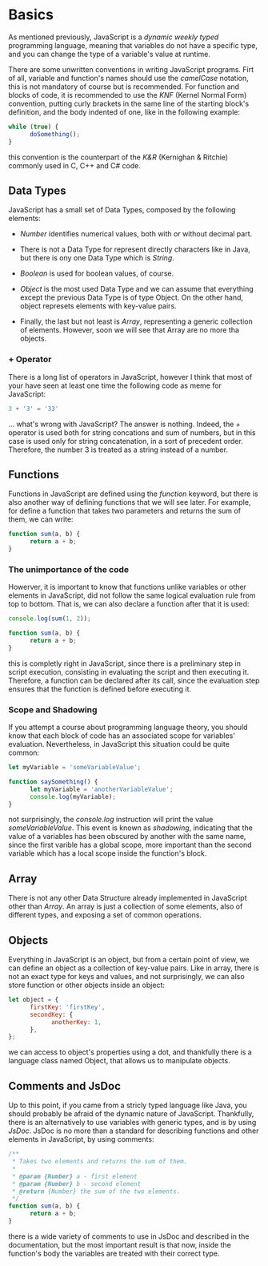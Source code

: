 # Basics

As mentioned previously, JavaScript is a _dynamic_ _weekly typed_ programming language, meaning that variables do not have a specific type, and you can change the type of a variable's value at runtime.

There are some unwritten conventions in writing JavaScript programs. Firt of all, variable and function's names should use the _camelCase_ notation, this is not mandatory of course but is recommended. For function and blocks of code, it is recommended to use the _KNF_ (Kernel Normal Form) convention, putting curly brackets in the same line of the starting block's definition, and the body indented of one, like in the following example:

```javascript
while (true) {
      doSomething();
}
```

this convention is the counterpart of the _K&R_ (Kernighan & Ritchie) commonly used in C, C++ and C# code.

## Data Types

JavaScript has a small set of Data Types, composed by the following elements:

- _Number_ identifies numerical values, both with or without decimal part.

- There is not a Data Type for represent directly characters like in Java, but there is ony one Data Type which is _String_.

- _Boolean_ is used for boolean values, of course.

- _Object_ is the most used Data Type and we can assume that everything except the previous Data Type is of type Object. On the other hand, object represets elements with key-value pairs.

- Finally, the last but not least is _Array_, representing a generic collection of elements. However, soon we will see that Array are no more tha objects.

### + Operator

There is a long list of operators in JavaScript, however I think that most of your have seen at least one time the following code as meme for JavaScript:

```javascript
3 + '3' = '33'
```

... what's wrong with JavaScript? The answer is nothing. Indeed, the _+_ operator is used both for string concations and sum of numbers, but in this case is used only for string concatenation, in a sort of precedent order. Therefore, the number 3 is treated as a string instead of a number.

## Functions

Functions in JavaScript are defined using the _function_ keyword, but there is also another way of defining functions that we will see later. For example, for define a function that takes two parameters and returns the sum of them, we can write:

```javascript
function sum(a, b) {
      return a + b;
}
```

### The unimportance of the code

Howerver, it is important to know that functions unlike variables or other elements in JavaScript, did not follow the same logical evaluation rule from top to bottom. That is, we can also declare a function after that it is used:

```javascript
console.log(sum(1, 2));

function sum(a, b) {
      return a + b;
}
```

this is completly right in JavaScript, since there is a preliminary step in script execution, consisting in evaluating the script and then executing it. Therefore, a function can be declared after its call, since the evaluation step ensures that the function is defined before executing it.

### Scope and Shadowing

If you attempt a course about programming language theory, you should know that each block of code has an associated scope for variables' evaluation. Nevertheless, in JavaScript this situation could be quite common:

```javascript
let myVariable = 'someVariableValue';

function saySomething() {
      let myVariable = 'anotherVariableValue';
      console.log(myVariable);
}
```

not surprisingly, the _console.log_ instruction will print the value _someVariableValue_. This event is known as _shadowing_, indicating that the value of a variables has been obscured by another with the same name, since the first varible has a global scope, more important than the second variable which has a local scope inside the function's block.

## Array

There is not any other Data Structure already implemented in JavaScript other than _Array_. An array is just a collection of some elements, also of different types, and exposing a set of common operations.

## Objects

Everything in JavaScript is an object, but from a certain point of view, we can define an object as a collection of key-value pairs. Like in array, there is not an exact type for keys and values, and not surprisingly, we can also store function or other objects inside an object:

```javascript
let object = {
      firstKey: 'firstKey',
      secondKey: {
            anotherKey: 1,
      },
};
```

we can access to object's properties using a dot, and thankfully there is a language class named Object, that allows us to manipulate objects.

## Comments and JsDoc

Up to this point, if you came from a stricly typed language like Java, you should probably be afraid of the dynamic nature of JavaScript. Thankfully, there is an alternatively to use variables with generic types, and is by using _JsDoc_. JsDoc is no more than a standard for describing functions and other elements in JavaScript, by using comments:

```javascript
/**
 * Takes two elements and returns the sum of them.
 *
 * @param {Number} a - first element
 * @param {Number} b - second element
 * @return {Number} the sum of the two elements.
 */
function sum(a, b) {
      return a + b;
}
```

there is a wide variety of comments to use in JsDoc and described in the documentation, but the most important result is that now, inside the function's body the variables are treated with their correct type.
